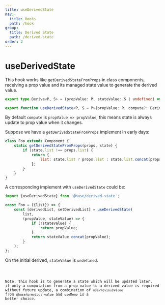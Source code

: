 ```yaml
---
title: useDerivedState
nav:
  title: Hooks
  path: /hook
group:
  title: Derived State
  path: /derived-state
order: 2
---
```


# useDerivedState

This hook works like `getDerivedStateFromProps` in class components,
receiving a prop value and its managed state value to generate the derived value.

```typescript
export type Derive<P, S> = (propValue: P, stateValue: S | undefined) => S;

export function useDerivedState<P, S = P>(propValue: P, compute?: Derive<P, S>): [S, Dispatch<SetStateAction<S>>]
```

By default `compute` is `propValue => propValue`, this means state is always update to prop value when it changes.

Suppose we have a `getDerivedStateFromProps` implement in early days:

```javascript
class Foo extends Component {
    static getDerivedStateFromProps(props, state) {
        if (state.list !== props.list) {
            return {
                list: state.list ? props.list : state.list.concat(props.list),
            };
        }
    }
}
```

A corresponding implement with `useDerivedState` could be:

```javascript
import {useDerivedState} from '@huse/derived-state';

const Foo = ({list}) => {
    const [derivedList, setDerivedList] = useDerivedState(
        list,
        (propValue, stateValue) => {
            if (!stateValue) {
                return propValue;
            }
            return stateValue.concat(propValue);
        }
    );
};
```

On the initial derived, `stateValue` is `undefined`.

<code src='./demo/useDerivedState.tsx'>

Note, this hook is to generate a state which will be updated later,
if only a computation from a prop value to a derived value is required without future update,
a combination of `usePreviousValue` from `@huse/previous-value` and `useMemo` is a better choice.
